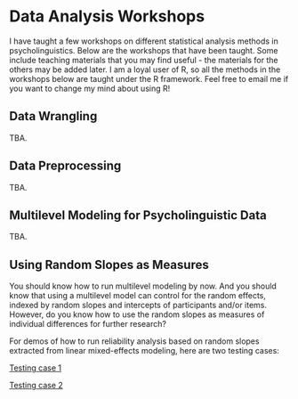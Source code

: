 # Data Analysis Workshops

I have taught a few workshops on different statistical analysis methods in psycholinguistics. Below are the workshops that have been taught. Some include teaching materials that you may find useful - the materials for the others may be added later. I am a loyal user of R, so all the methods in the workshops below are taught under the R framework. Feel free to email me if you want to change my mind about using R!

## Data Wrangling
TBA.

## Data Preprocessing
TBA.

## Multilevel Modeling for Psycholinguistic Data
TBA.

## Using Random Slopes as Measures

You should know how to run multilevel modeling by now. And you should know that using a multilevel model can control for the random effects, indexed by random slopes and intercepts of participants and/or items. However, do you know how to use the random slopes as measures of individual differences for further research?

For demos of how to run reliability analysis based on random slopes extracted from linear mixed-effects modeling, here are two testing cases:

[Testing case 1](RandomSlopes.html)

[Testing case 2](TestingCase2.html)
